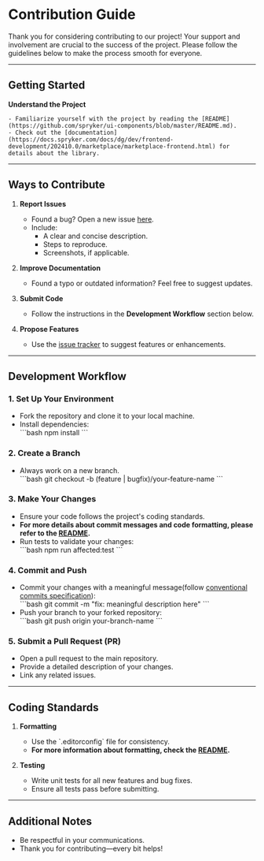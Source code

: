 # Contribution Guide

Thank you for considering contributing to our project! Your support and involvement are crucial to the success of the project. Please follow the guidelines below to make the process smooth for everyone.

---

## Getting Started

**Understand the Project**

    - Familiarize yourself with the project by reading the [README](https://github.com/spryker/ui-components/blob/master/README.md).
    - Check out the [documentation](https://docs.spryker.com/docs/dg/dev/frontend-development/202410.0/marketplace/marketplace-frontend.html) for details about the library.

---

## Ways to Contribute

1. **Report Issues**
    - Found a bug? Open a new issue [here](https://github.com/spryker/ui-components/issues).
    - Include:
        - A clear and concise description.
        - Steps to reproduce.
        - Screenshots, if applicable.

2. **Improve Documentation**
    - Found a typo or outdated information? Feel free to suggest updates.

3. **Submit Code**
    - Follow the instructions in the **Development Workflow** section below.

4. **Propose Features**
    - Use the [issue tracker](https://github.com/spryker/ui-components/issues) to suggest features or enhancements.

---

## Development Workflow

### 1. Set Up Your Environment

- Fork the repository and clone it to your local machine.
- Install dependencies:  
  \`\`\`bash
  npm install
  \`\`\`

### 2. Create a Branch

- Always work on a new branch.  
  \`\`\`bash
  git checkout -b (feature | bugfix)/your-feature-name
  \`\`\`

### 3. Make Your Changes

- Ensure your code follows the project's coding standards.
- **For more details about commit messages and code formatting, please refer to the [README](https://github.com/spryker/ui-components/blob/master/README.md).**
- Run tests to validate your changes:  
  \`\`\`bash
  npm run affected:test
  \`\`\`

### 4. Commit and Push

- Commit your changes with a meaningful message(follow [conventional commits specification](https://www.conventionalcommits.org/en/v1.0.0/#specification)):  
  \`\`\`bash
  git commit -m "fix: meaningful description here"
  \`\`\`
- Push your branch to your forked repository:  
  \`\`\`bash
  git push origin your-branch-name
  \`\`\`

### 5. Submit a Pull Request (PR)

- Open a pull request to the main repository.
- Provide a detailed description of your changes.
- Link any related issues.

---

## Coding Standards

1. **Formatting**
    - Use the \`.editorconfig\` file for consistency.
    - **For more information about formatting, check the [README](https://github.com/spryker/ui-components/blob/master/README.md).**

2. **Testing**
    - Write unit tests for all new features and bug fixes.
    - Ensure all tests pass before submitting.

---

## Additional Notes

- Be respectful in your communications.
- Thank you for contributing—every bit helps!
